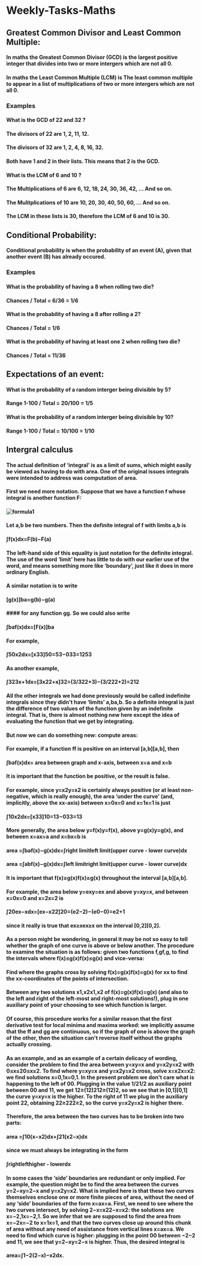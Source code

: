 # Weekly-Tasks-Maths

## Greatest Common Divisor and Least Common Multiple:
#### In maths the Greatest Common Divisor (GCD) is the largest positive integer that divides into two or more intergers which are not all 0.
#### In maths the Least Common Multiple (LCM) is The least common multiple to appear in a list of multiplications of two or more intergers which are not all 0.

### Examples

#### What is the GCD of 22 and 32 ?
#### The divisors of 22 are 1, 2, 11, 12.
#### The divisors of 32 are 1, 2, 4, 8, 16, 32.
#### Both have 1 and 2 in their lists. This means that 2 is the GCD.
#### What is the LCM of 6 and 10 ?
#### The Multiplications of 6 are 6, 12, 18, 24, 30, 36, 42, ... And so on.
#### The Mulitplications of 10 are 10, 20, 30, 40, 50, 60, ... And so on.
#### The LCM in these lists is 30, therefore the LCM of 6 and 10 is 30.

## Conditional Probability:

#### Conditional probability is when the probability of an event (A), given that another event (B) has already occured.

### Examples

#### What is the probability of having a 8 when rolling two die?
#### Chances / Total = 6/36 = 1/6
#### What is the probability of having a 8 after rolling a 2?
#### Chances / Total = 1/6
#### What is the probability of having at least one 2 when rolling two die?
#### Chances / Total = 11/36

## Expectations of an event:

#### What is the probability of a random interger being divisible by 5?
#### Range 1-100 / Total = 20/100 = 1/5

#### What is the probability of a random interger being divisible by 10?
#### Range 1-100 / Total = 10/100 = 1/10

## Intergral calculus
#### The actual definition of ‘integral’ is as a limit of sums, which might easily be viewed as having to do with area. One of the original issues integrals were intended to address was computation of area.
#### First we need more notation. Suppose that we have a function f whose integral is another function F:
#### ![formula1](https://github.com/kap14275819/Weekly-Tasks-Maths/blob/master/Forumlas/formula%201.png)
#### Let a,b be two numbers. Then the definite integral of f with limits a,b is
#### ∫f(x)dx=F(b)−F(a)
#### The left-hand side of this equality is just notation for the definite integral. The use of the word ‘limit’ here has little to do with our earlier use of the word, and means something more like ‘boundary’, just like it does in more ordinary English.
#### A similar notation is to write
#### [g(x)]ba=g(b)−g(a)
#### #### for any function gg. So we could also write
#### ∫baf(x)dx=[F(x)]ba
#### For example,
#### ∫50x2dx=[x33]50=53−033=1253
#### As another example,
#### ∫323x+1dx=[3x22+x]32=(3/322+3)−(3/222+2)=212
#### All the other integrals we had done previously would be called indefinite integrals since they didn't have ‘limits’ a,ba,b. So a definite integral is just the difference of two values of the function given by an indefinite integral. That is, there is almost nothing new here except the idea of evaluating the function that we get by integrating.
#### But now we can do something new: compute areas:
#### For example, if a function ff is positive on an interval [a,b][a,b], then
#### ∫baf(x)dx= area between graph and x-axis, between x=a and x=b
#### It is important that the function be positive, or the result is false.
#### For example, since y=x2y=x2 is certainly always positive (or at least non-negative, which is really enough), the area ‘under the curve’ (and, implicitly, above the xx-axis) between x=0x=0 and x=1x=1 is just
#### ∫10x2dx=[x33]10=13−033=13
#### More generally, the area below y=f(x)y=f(x), above y=g(x)y=g(x), and between x=ax=a and x=bx=b is
#### area =∫baf(x)−g(x)dx=∫right limitleft limit(upper curve - lower curve)dx
#### area =∫abf(x)−g(x)dx=∫left limitright limit(upper curve - lower curve)dx
#### It is important that f(x)≥g(x)f(x)≥g(x) throughout the interval [a,b][a,b].
#### For example, the area below y=exy=ex and above y=xy=x, and between x=0x=0 and x=2x=2 is
#### ∫20ex−xdx=[ex−x22]20=(e2−2)−(e0−0)=e2+1
#### since it really is true that ex≥xex≥x on the interval [0,2][0,2].
#### As a person might be wondering, in general it may be not so easy to tell whether the graph of one curve is above or below another. The procedure to examine the situation is as follows: given two functions f,gf,g, to find the intervals where f(x)≤g(x)f(x)≤g(x) and vice-versa:
#### Find where the graphs cross by solving f(x)=g(x)f(x)=g(x) for xx to find the xx-coordinates of the points of intersection.
#### Between any two solutions x1,x2x1,x2 of f(x)=g(x)f(x)=g(x) (and also to the left and right of the left-most and right-most solutions!), plug in one auxiliary point of your choosing to see which function is larger.
#### Of course, this procedure works for a similar reason that the first derivative test for local minima and maxima worked: we implicitly assume that the ff and gg are continuous, so if the graph of one is above the graph of the other, then the situation can't reverse itself without the graphs actually crossing.
#### As an example, and as an example of a certain delicacy of wording, consider the problem to find the area between y=xy=x and y=x2y=x2 with 0≤x≤20≤x≤2. To find where y=xy=x and y=x2y=x2 cross, solve x=x2x=x2: we find solutions x=0,1x=0,1. In the present problem we don't care what is happening to the left of 00. Plugging in the value 1/21/2 as auxiliary point between 00 and 11, we get 12≥(12)212≥(12)2, so we see that in [0,1][0,1] the curve y=xy=x is the higher. To the right of 11 we plug in the auxiliary point 22, obtaining 22≥222≥2, so the curve y=x2y=x2 is higher there.
#### Therefore, the area between the two curves has to be broken into two parts:
#### area =∫10(x−x2)dx+∫21(x2−x)dx
#### since we must always be integrating in the form
#### ∫rightlefthigher - lowerdx
#### In some cases the ‘side’ boundaries are redundant or only implied. For example, the question might be to find the area between the curves y=2−xy=2−x and y=x2y=x2. What is implied here is that these two curves themselves enclose one or more finite pieces of area, without the need of any ‘side’ boundaries of the form x=ax=a. First, we need to see where the two curves intersect, by solving 2−x=x22−x=x2: the solutions are x=−2,1x=−2,1. So we infer that we are supposed to find the area from x=−2x=−2 to x=1x=1, and that the two curves close up around this chunk of area without any need of assistance from vertical lines x=ax=a. We need to find which curve is higher: plugging in the point 00 between −2−2 and 11, we see that y=2−xy=2−x is higher. Thus, the desired integral is
#### area=∫1−2(2−x)−x2dx.
